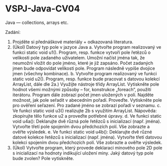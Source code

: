 # VSPJ-Java-CV04
Java — collections, arrays etc.

Zadání:
1. Projděte si přednáškové materiály + odkazovaná literatura.
2. (Úkol) Datový typ pole v jazyce Java
a. Vytvořte program realizovaný ve funkci static void u1(). Program, resp. funkce vytvoří pole řetězců o velikosti pole zadaného uživatelem. Umožní načíst jména tak, že neumožní vložit do pole jméno, které je již zapsáno. Počet zadaných jmen bude odpovídat velikosti pole. Program následně vypíše dvojice jmen (všechny kombinace).
b. Vytvořte program realizovaný ve funkci static void u2(). Program, resp. funkce bude pracovat s datovou kolekcí ArrayList, dále dle 2a.) Využijte nástroje třídy ArrayList. Vytiskněte pole hodnot všemi možnými způsoby – for, konstrukce „foreach“, použití iterátoru. Program dále zobrazí počet jmen uložených v poli.
Najděte možnost, jak pole seřadit v abecedním pořadí. Proveďte. Vytiskněte pole pro ověření seřazení.
Pro zadané jméno se zobrazí pořadí v seznamu.
c. Ve funkci static void u3() realizujte 2b s využitím ArrayList<String>. Nápověda: zkopírujte tělo funkce u2 a proveďte potřebné úpravy.
d. Ve funkci static void u4a(): Deklarujte dvě různá pole řetězců s inicializací (např. jména). Vytvořte třetí pole spojením dvou předchozích polí. Vše zobrazte a ověřte výsledek.
e. Ve funkci static void u4b(): Deklarujte dvě různé datové kolekce řetězců s inicializací (např. jména). Vytvořte třetí datovou kolekci spojením dvou předchozích polí. Vše zobrazte a ověřte výsledek.
3. (Úkol) Vytvořte program, který provede deklaraci minového pole 2D pole s inicializací na hodnoty indikující uložení miny. Jaký datový typ pole bude zvolen? Pole vytiskněte.

